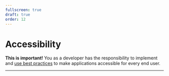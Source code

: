 ```yaml
---
fullscreen: true
draft: true
order: 12
---
```


<Intro>

# Accessibility

**This is important!** You as a developer has the responsibility to implement and [use best practices](!/uilib/usage/accessibility) to make applications accessible for every end user.

---

<IntroFooter href="/uilib/intro/14-helper-classes" text="Next - Helper Classes" />

</Intro>
